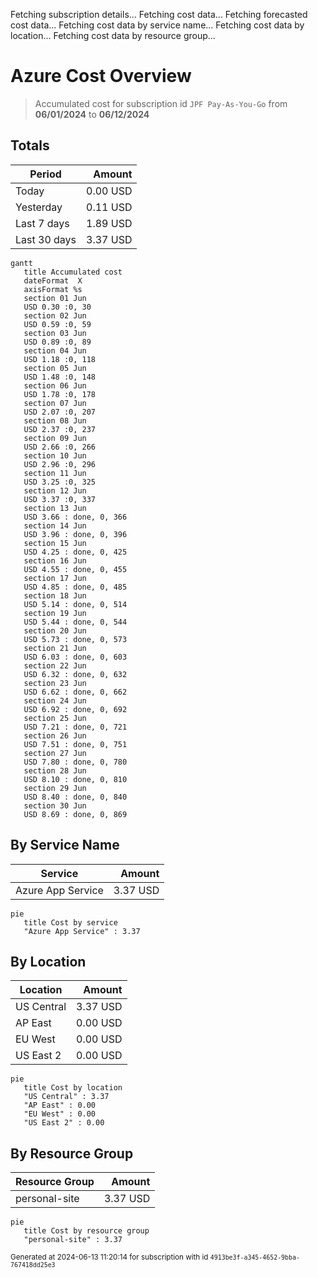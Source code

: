 Fetching subscription details...
Fetching cost data...
Fetching forecasted cost data...
Fetching cost data by service name...
Fetching cost data by location...
Fetching cost data by resource group...
# Azure Cost Overview

> Accumulated cost for subscription id `JPF Pay-As-You-Go` from **06/01/2024** to **06/12/2024**

## Totals

|Period|Amount|
|---|---:|
|Today|0.00 USD|
|Yesterday|0.11 USD|
|Last 7 days|1.89 USD|
|Last 30 days|3.37 USD|

```mermaid
gantt
   title Accumulated cost
   dateFormat  X
   axisFormat %s
   section 01 Jun
   USD 0.30 :0, 30
   section 02 Jun
   USD 0.59 :0, 59
   section 03 Jun
   USD 0.89 :0, 89
   section 04 Jun
   USD 1.18 :0, 118
   section 05 Jun
   USD 1.48 :0, 148
   section 06 Jun
   USD 1.78 :0, 178
   section 07 Jun
   USD 2.07 :0, 207
   section 08 Jun
   USD 2.37 :0, 237
   section 09 Jun
   USD 2.66 :0, 266
   section 10 Jun
   USD 2.96 :0, 296
   section 11 Jun
   USD 3.25 :0, 325
   section 12 Jun
   USD 3.37 :0, 337
   section 13 Jun
   USD 3.66 : done, 0, 366
   section 14 Jun
   USD 3.96 : done, 0, 396
   section 15 Jun
   USD 4.25 : done, 0, 425
   section 16 Jun
   USD 4.55 : done, 0, 455
   section 17 Jun
   USD 4.85 : done, 0, 485
   section 18 Jun
   USD 5.14 : done, 0, 514
   section 19 Jun
   USD 5.44 : done, 0, 544
   section 20 Jun
   USD 5.73 : done, 0, 573
   section 21 Jun
   USD 6.03 : done, 0, 603
   section 22 Jun
   USD 6.32 : done, 0, 632
   section 23 Jun
   USD 6.62 : done, 0, 662
   section 24 Jun
   USD 6.92 : done, 0, 692
   section 25 Jun
   USD 7.21 : done, 0, 721
   section 26 Jun
   USD 7.51 : done, 0, 751
   section 27 Jun
   USD 7.80 : done, 0, 780
   section 28 Jun
   USD 8.10 : done, 0, 810
   section 29 Jun
   USD 8.40 : done, 0, 840
   section 30 Jun
   USD 8.69 : done, 0, 869
```

## By Service Name

|Service|Amount|
|---|---:|
|Azure App Service|3.37 USD|

```mermaid
pie
   title Cost by service
   "Azure App Service" : 3.37
```

## By Location

|Location|Amount|
|---|---:|
|US Central|3.37 USD|
|AP East|0.00 USD|
|EU West|0.00 USD|
|US East 2|0.00 USD|

```mermaid
pie
   title Cost by location
   "US Central" : 3.37
   "AP East" : 0.00
   "EU West" : 0.00
   "US East 2" : 0.00
```

## By Resource Group

|Resource Group|Amount|
|---|---:|
|personal-site|3.37 USD|

```mermaid
pie
   title Cost by resource group
   "personal-site" : 3.37
```

<sup>Generated at 2024-06-13 11:20:14 for subscription with id `4913be3f-a345-4652-9bba-767418dd25e3`</sup>
